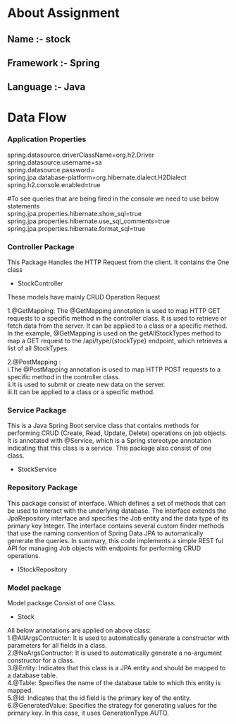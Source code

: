 # **About Assignment**

## Name :- stock
## Framework :- Spring
## Language :- Java

# Data Flow

### Application Properties

spring.datasource.driverClassName=org.h2.Driver  
spring.datasource.username=sa  
spring.datasource.password=  
spring.jpa.database-platform=org.hibernate.dialect.H2Dialect  
spring.h2.console.enabled=true  

#To see queries that are being fired in the console we need to use below statements  
spring.jpa.properties.hibernate.show_sql=true
spring.jpa.properties.hibernate.use_sql_comments=true
spring.jpa.properties.hibernate.format_sql=true



### Controller Package

This Package Handles the HTTP Request from the client. It contains the One class

* StockController


These models have mainly CRUD Operation Request

1.@GetMapping: The @GetMapping annotation is used to map HTTP GET requests to a specific method in the controller class. It is used to retrieve or fetch data from the server. It can be applied to a class or a specific method. In the example, @GetMapping is used on the getAllStockTypes method to map a GET request to the /api/type/{stockType} endpoint, which retrieves a list of all StockTypes.

2.@PostMapping :  
i.The @PostMapping annotation is used to map HTTP POST requests to a specific method in the controller class.  
ii.It is used to submit or create new data on the server.   
iii.It can be applied to a class or a specific method.



### Service Package
This is a Java Spring Boot service class that contains methods for performing CRUD (Create, Read, Update, Delete) operations on job objects. It is annotated with @Service, which is a Spring stereotype annotation indicating that this class is a service. This package also consist of one class.

* StockService

### Repository Package
This package consist of interface. Which defines a set of methods that can be used to interact with the underlying database. The interface extends the JpaRepository interface and specifies the Job entity and the data type of its primary key Integer. The interface contains several custom finder methods that use the naming convention of Spring Data JPA to automatically generate the queries. In summary, this code implements a simple REST ful API for managing Job objects with endpoints for performing CRUD operations.

* IStockRepository

### Model package

Model package Consist of one Class.

* Stock

All below annotations are applied on above class:  
1.@AllArgsContructer: It is used to automatically generate a constructor with parameters for all fields in a class.  
2.@NoArgsContructor: It is used to automatically generate a no-argument constructor for a class.  
3.@Entity: Indicates that this class is a JPA entity and should be mapped to a database table.    
4.@Table: Specifies the name of the database table to which this entity is mapped.   
5.@Id: Indicates that the id field is the primary key of the entity.    
6.@GeneratedValue: Specifies the strategy for generating values for the primary key. In this case, it uses GenerationType.AUTO.  


